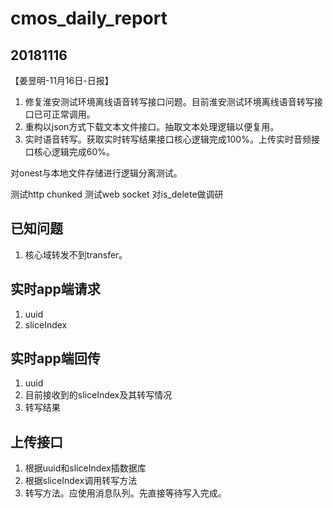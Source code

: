 # cmos_daily_report

## 20181116
【姜昱明-11月16日-日报】
1. 修复淮安测试环境离线语音转写接口问题。目前淮安测试环境离线语音转写接口已可正常调用。
2. 重构以json方式下载文本文件接口。抽取文本处理逻辑以便复用。
3. 实时语音转写。获取实时转写结果接口核心逻辑完成100%。上传实时音频接口核心逻辑完成60%。

对onest与本地文件存储进行逻辑分离测试。

测试http chunked
测试web socket
对is_delete做调研

## 已知问题

1. 核心域转发不到transfer。

## 实时app端请求

1. uuid
2. sliceIndex

## 实时app端回传

1. uuid
2. 目前接收到的sliceIndex及其转写情况
3. 转写结果

## 上传接口

1. 根据uuid和sliceIndex插数据库
2. 根据sliceIndex调用转写方法
3. 转写方法。应使用消息队列。先直接等待写入完成。
